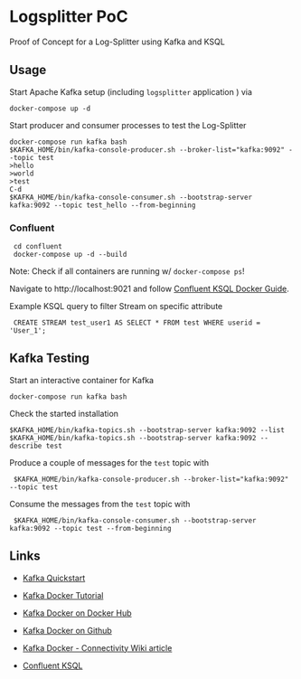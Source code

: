 # Logsplitter PoC

Proof of Concept for a Log-Splitter using Kafka and KSQL

## Usage

Start Apache Kafka setup (including `logsplitter` application ) via

    docker-compose up -d

Start producer and consumer processes to test the Log-Splitter

    docker-compose run kafka bash
    $KAFKA_HOME/bin/kafka-console-producer.sh --broker-list="kafka:9092" --topic test
    >hello
    >world
    >test
    C-d
    $KAFKA_HOME/bin/kafka-console-consumer.sh --bootstrap-server kafka:9092 --topic test_hello --from-beginning

### Confluent

     cd confluent
     docker-compose up -d --build

Note: Check if all containers are running w/ `docker-compose ps`!

Navigate to http://localhost:9021 and follow [Confluent KSQL Docker Guide][confluent-ksql-docker-guide].

Example KSQL query to filter Stream on specific attribute

     CREATE STREAM test_user1 AS SELECT * FROM test WHERE userid = 'User_1';

## Kafka Testing

Start an interactive container for Kafka

    docker-compose run kafka bash

Check the started installation

    $KAFKA_HOME/bin/kafka-topics.sh --bootstrap-server kafka:9092 --list
    $KAFKA_HOME/bin/kafka-topics.sh --bootstrap-server kafka:9092 --describe test

Produce a couple of messages for the `test` topic with

     $KAFKA_HOME/bin/kafka-console-producer.sh --broker-list="kafka:9092" --topic test

Consume the messages from the `test` topic with

     $KAFKA_HOME/bin/kafka-console-consumer.sh --bootstrap-server kafka:9092 --topic test --from-beginning

## Links

* [Kafka Quickstart](https://kafka.apache.org/quickstart)

* [Kafka Docker Tutorial](http://wurstmeister.github.io/kafka-docker/)
* [Kafka Docker on Docker Hub](https://hub.docker.com/r/wurstmeister/kafka/)
* [Kafka Docker on Github](https://github.com/wurstmeister/kafka-docker/)
* [Kafka Docker - Connectivity Wiki article](https://github.com/wurstmeister/kafka-docker/wiki/Connectivity)

* [Confluent KSQL](https://www.confluent.io/product/ksql/)

[confluent-ksql-docker-guide]: https://docs.confluent.io/current/quickstart/ce-docker-quickstart.html